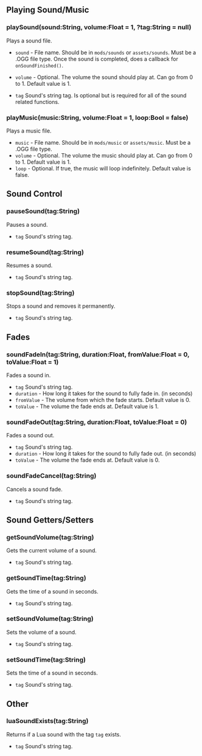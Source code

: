 ## Playing Sound/Music
### playSound(sound:String, volume:Float = 1, ?tag:String = null)
Plays a sound file.

* `sound` - File name. Should be in `mods/sounds` or `assets/sounds`. Must be a .OGG file type. Once the sound is completed, does a callback for `onSoundFinished()`.

* `volume` - Optional. The volume the sound should play at. Can go from 0 to 1. Default value is 1.
* `tag` Sound's string tag. Is optional but is required for all of the sound related functions.

### playMusic(music:String, volume:Float = 1, loop:Bool = false)
Plays a music file.

* `music` - File name. Should be in `mods/music` or `assets/music`. Must be a .OGG file type.
* `volume` - Optional. The volume the music should play at. Can go from 0 to 1. Default value is 1.
* `loop` - Optional. If true, the music will loop indefinitely. Default value is false.

## Sound Control
### pauseSound(tag:String)
Pauses a sound.

* `tag` Sound's string tag.

### resumeSound(tag:String)
Resumes a sound.

* `tag` Sound's string tag.

### stopSound(tag:String)
Stops a sound and removes it permanently.

* `tag` Sound's string tag.

## Fades
### soundFadeIn(tag:String, duration:Float, fromValue:Float = 0, toValue:Float = 1)
Fades a sound in.

* `tag` Sound's string tag.
* `duration` - How long it takes for the sound to fully fade in. (in seconds)
* `fromValue` - The volume from which the fade starts. Default value is 0.
* `toValue` - The volume the fade ends at. Default value is 1.

### soundFadeOut(tag:String, duration:Float, toValue:Float = 0)
Fades a sound out.

* `tag` Sound's string tag.
* `duration` - How long it takes for the sound to fully fade out. (in seconds)
* `toValue` - The volume the fade ends at. Default value is 0.

### soundFadeCancel(tag:String)
Cancels a sound fade.

* `tag` Sound's string tag.

## Sound Getters/Setters
### getSoundVolume(tag:String)
Gets the current volume of a sound.

* `tag` Sound's string tag.

### getSoundTime(tag:String)
Gets the time of a sound in seconds.

* `tag` Sound's string tag.

### setSoundVolume(tag:String)
Sets the volume of a sound.

* `tag` Sound's string tag.

### setSoundTime(tag:String)
Sets the time of a sound in seconds.

* `tag` Sound's string tag.

## Other
### luaSoundExists(tag:String)
Returns if a Lua sound with the tag `tag` exists.

* `tag` Sound's string tag.